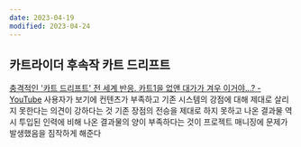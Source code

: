```yaml
---
date: 2023-04-19
modified: 2023-04-24
---
```


## 카트라이더 후속작 카트 드리프트

[충격적인 '카트 드리프트' 전 세계 반응. 카트1을 없앤 대가가 겨우 이거야...? - YouTube](https://www.youtube.com/watch?v=rpUu9vHeYqA)
사용자가 보기에 컨텐츠가 부족하고
기존 시스템의 강점에 대해 제대로 살리지 못한다는 의견이 강하다는 것
기존 장점의 전승을 제대로 하지 못하고
나온 결과물 역시 투입된 인력에 비해 나온 결과물의 양이 부족하다는 것이
프로젝트 매니징에 문제가 발생했음을 짐작하게 해준다
